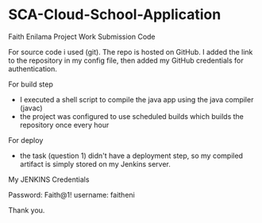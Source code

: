 # SCA-Cloud-School-Application

Faith Enilama Project Work Submission Code 

For source code i used (git). 
The repo is hosted on GitHub.
I added the link to the repository in my config file, then added my GitHub credentials for authentication. 

For build step 
- I executed a shell script to compile the java app using the java compiler (javac)
- the project was configured to use scheduled builds which builds the repository once every hour

For deploy 
- the task (question 1) didn't have a deployment step, so my compiled artifact is simply stored on my Jenkins server.

My JENKINS Credentials 

Password: Faith@1!
username: faitheni

Thank you.

